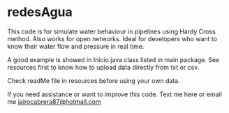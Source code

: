 # redesAgua
This code is for simulate water behaviour in pipelines using Hardy Cross method. Also works for open networks. Ideal for developers who want to know their water flow and pressure in real time.

A good example is showed in Inicio.java class listed in main package. See resources first to know how to upload data directly from txt or csv.

Check readMe file in resources before using your own data.

If you need assistance or want to improve this code. Text me here or email me jairocabrera87@hotmail.com
